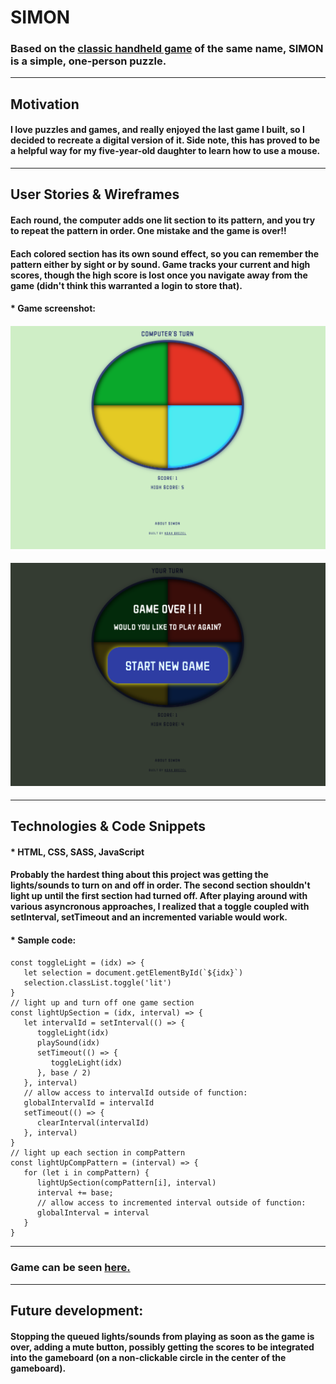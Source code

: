 # SIMON
### Based on the **[classic handheld game](https://shop.hasbro.com/en-us/product/simon-game:6B0A06E3-5056-9047-F532-6A891FAEBA15)** of the same name, SIMON is a simple, one-person puzzle.

---
## Motivation
#### I love puzzles and games, and really enjoyed the last game I built, so I decided to recreate a digital version of it. Side note, this has proved to be a helpful way for my five-year-old daughter to learn how to use a mouse.

---
## User Stories & Wireframes

#### Each round, the computer adds one lit section to its pattern, and you try to repeat the pattern in order. One mistake and the game is over!!
#### Each colored section has its own sound effect, so you can remember the pattern either by sight or by sound. Game tracks your current and high scores, though the high score is lost once you navigate away from the game (didn't think this warranted a login to store that).


#### * Game screenshot: 

#### ![gameScreenshot 1](./assets/game_screenshot.png) 
#### ![gameScreenshot 2](./assets/game_screenshot2.png) 



---

## Technologies & Code Snippets
#### * HTML, CSS, SASS, JavaScript

#### Probably the hardest thing about this project was getting the lights/sounds to turn on and off in order. The second section shouldn't light up until the first section had turned off. After playing around with various asyncronous approaches, I realized that a toggle coupled with setInterval, setTimeout and an incremented variable would work. 
#### * Sample code:
#### 
```    
const toggleLight = (idx) => {
   let selection = document.getElementById(`${idx}`)
   selection.classList.toggle('lit')
}
// light up and turn off one game section
const lightUpSection = (idx, interval) => {
   let intervalId = setInterval(() => {
      toggleLight(idx)
      playSound(idx)
      setTimeout(() => {
         toggleLight(idx)
      }, base / 2)
   }, interval)
   // allow access to intervalId outside of function:
   globalIntervalId = intervalId
   setTimeout(() => {
      clearInterval(intervalId)
   }, interval)
}
// light up each section in compPattern
const lightUpCompPattern = (interval) => {
   for (let i in compPattern) {
      lightUpSection(compPattern[i], interval)
      interval += base;
      // allow access to incremented interval outside of function:
      globalInterval = interval
   }
}
```

---

### Game can be seen **[here.](https://noahbrezel.com/simon/)**

---

## Future development:
#### Stopping the queued lights/sounds from playing as soon as the game is over, adding a mute button, possibly getting the scores to be integrated into the gameboard (on a non-clickable circle in the center of the gameboard).
